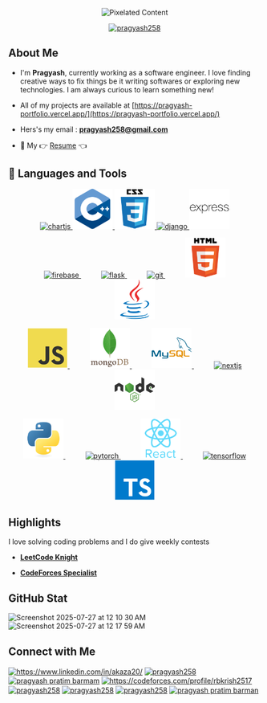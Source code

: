 <p align="center"> <img src="https://gistcdn.githack.com/akaza21/d820adc33b806f4d4223f8cd1fe79719/raw/b041db09608aae15a9ae07863aca3faf87bcd1b7/new2.svg" alt="Pixelated Content"></p>

<p align="center"> <a href="https://twitter.com/pragyash258" target="blank"><img width="1000" src="https://i.pinimg.com/originals/db/33/9f/db339ff5e9ceff3d40da442507574f10.gif" alt="pragyash258" /></a> </p>


<h2>About Me</h2>

- I'm **Pragyash**, currently working as a software engineer. I love finding creative ways to fix things be it writing softwares or exploring new technologies. I am always curious to learn something new!

- All of my projects are available at [https://pragyash-portfolio.vercel.app/](https://pragyash-portfolio.vercel.app/)

- Hers's my email : **pragyash258@gmail.com**

- 📄 My  👉 [Resume](https://drive.google.com/file/d/1ZxK7Jy2uwAOJ-wvJQGXpbb4CU4QMOPgU/view?usp=sharing) 👈



<h2 align="left">🧰 Languages and Tools</h2>


<p align="center">
  <a href="https://www.chartjs.org" target="_blank" rel="noreferrer" style="margin: 40">
    <img src="https://www.chartjs.org/media/logo-title.svg" alt="chartjs" width="80" height="80"/> 
  </a> 
  <a href="https://www.w3schools.com/cpp/" target="_blank" rel="noreferrer" style="margin: 40"> 
    <img src="https://raw.githubusercontent.com/devicons/devicon/master/icons/cplusplus/cplusplus-original.svg" alt="cplusplus" width="80" height="80"/> 
  </a> 
  <a href="https://www.w3schools.com/css/" target="_blank" rel="noreferrer" style="margin: 40"> 
    <img src="https://raw.githubusercontent.com/devicons/devicon/master/icons/css3/css3-original-wordmark.svg" alt="css3" width="80" height="80"/> 
  </a> 
  <a href="https://www.djangoproject.com/" target="_blank" rel="noreferrer" style="margin: 40"> 
    <img src="https://cdn.worldvectorlogo.com/logos/django.svg" alt="django" width="80" height="80"/> 
  </a> 
  <a href="https://expressjs.com" target="_blank" rel="noreferrer" style="margin: 40"> 
    <img src="https://raw.githubusercontent.com/devicons/devicon/master/icons/express/express-original-wordmark.svg" alt="express" width="80" height="80"/> 
  </a>
</p>
<p align="center">
  <a href="https://firebase.google.com/" target="_blank" rel="noreferrer" style="margin: 20px;"> 
    <img src="https://www.vectorlogo.zone/logos/firebase/firebase-icon.svg" alt="firebase" width="80" height="80"/> 
  </a> 
  <a href="https://flask.palletsprojects.com/" target="_blank" rel="noreferrer" style="margin: 20px;"> 
    <img src="https://www.vectorlogo.zone/logos/pocoo_flask/pocoo_flask-icon.svg" alt="flask" width="80" height="80"/> 
  </a> 
  <a href="https://git-scm.com/" target="_blank" rel="noreferrer" style="margin: 20px;"> 
    <img src="https://www.vectorlogo.zone/logos/git-scm/git-scm-icon.svg" alt="git" width="80" height="80"/> 
  </a> 
  <a href="https://www.w3.org/html/" target="_blank" rel="noreferrer" style="margin: 20px;"> 
    <img src="https://raw.githubusercontent.com/devicons/devicon/master/icons/html5/html5-original-wordmark.svg" alt="html5" width="80" height="80"/> 
  </a> 
  <a href="https://www.java.com" target="_blank" rel="noreferrer" style="margin: 20px;"> 
    <img src="https://raw.githubusercontent.com/devicons/devicon/master/icons/java/java-original.svg" alt="java" width="80" height="80"/> 
  </a> 
</p>
<p align="center">
  <a href="https://developer.mozilla.org/en-US/docs/Web/JavaScript" target="_blank" rel="noreferrer" style="margin: 20px;"> 
    <img src="https://raw.githubusercontent.com/devicons/devicon/master/icons/javascript/javascript-original.svg" alt="javascript" width="80" height="80"/> 
  </a> 
  <a href="https://www.mongodb.com/" target="_blank" rel="noreferrer" style="margin: 20px;"> 
    <img src="https://raw.githubusercontent.com/devicons/devicon/master/icons/mongodb/mongodb-original-wordmark.svg" alt="mongodb" width="80" height="80"/> 
  </a> 
  <a href="https://www.mysql.com/" target="_blank" rel="noreferrer" style="margin: 20px;"> 
    <img src="https://raw.githubusercontent.com/devicons/devicon/master/icons/mysql/mysql-original-wordmark.svg" alt="mysql" width="80" height="80"/> 
  </a> 
  <a href="https://nextjs.org/" target="_blank" rel="noreferrer" style="margin: 20px;"> 
    <img src="https://cdn.worldvectorlogo.com/logos/nextjs-2.svg" alt="nextjs" width="80" height="80"/> 
  </a> 
  <a href="https://nodejs.org" target="_blank" rel="noreferrer" style="margin: 20px;"> 
    <img src="https://raw.githubusercontent.com/devicons/devicon/master/icons/nodejs/nodejs-original-wordmark.svg" alt="nodejs" width="80" height="80"/> 
  </a>
</p>
<p align="center">
  <a href="https://www.python.org" target="_blank" rel="noreferrer" style="margin: 20px;"> 
    <img src="https://raw.githubusercontent.com/devicons/devicon/master/icons/python/python-original.svg" alt="python" width="80" height="80"/> 
  </a> 
  <a href="https://pytorch.org/" target="_blank" rel="noreferrer" style="margin: 20px;"> 
    <img src="https://www.vectorlogo.zone/logos/pytorch/pytorch-icon.svg" alt="pytorch" width="80" height="80"/> 
  </a> 
  <a href="https://reactjs.org/" target="_blank" rel="noreferrer" style="margin: 20px;"> 
    <img src="https://raw.githubusercontent.com/devicons/devicon/master/icons/react/react-original-wordmark.svg" alt="react" width="80" height="80"/> 
  </a> 
  <a href="https://www.tensorflow.org" target="_blank" rel="noreferrer" style="margin: 20px;"> 
    <img src="https://www.vectorlogo.zone/logos/tensorflow/tensorflow-icon.svg" alt="tensorflow" width="80" height="80"/> 
  </a> 
  <a href="https://www.typescriptlang.org/" target="_blank" rel="noreferrer" style="margin: 20px;"> 
    <img src="https://raw.githubusercontent.com/devicons/devicon/master/icons/typescript/typescript-original.svg" alt="typescript" width="80" height="80"/> 
  </a>
</p>

<h2 align="left">Highlights</h2>
<p> I love solving coding problems and I do give weekly contests</p>

- **[LeetCode Knight](https://leetcode.com/u/pragyash258/)**

- **[CodeForces Specialist](https://codeforces.com/profile/rbkrish2517)**

<h2 align="left">GitHub Stat</h2>

<img width="883" height="193" alt="Screenshot 2025-07-27 at 12 10 30 AM" src="https://github.com/user-attachments/assets/925a5e56-0685-4632-ad75-8e5a3d2bfd40" />

<img width="355" height="301" alt="Screenshot 2025-07-27 at 12 17 59 AM" src="https://github.com/user-attachments/assets/f78f69c4-551a-46b2-96b2-acb5c11f9b1b" />


<h2 align="left"> Connect with Me</h2>
<p align="left">
<a href="https://www.linkedin.com/in/akaza20/" target="blank"><img align="center" src="https://raw.githubusercontent.com/rahuldkjain/github-profile-readme-generator/master/src/images/icons/Social/linked-in-alt.svg" alt="https://www.linkedin.com/in/akaza20/" height="30" width="40" /></a>
<a href="https://twitter.com/pragyash258" target="blank"><img align="center" src="https://raw.githubusercontent.com/rahuldkjain/github-profile-readme-generator/master/src/images/icons/Social/twitter.svg" alt="pragyash258" height="30" width="40" /></a>
<a href="https://fb.com/pragyash pratim barmam" target="blank"><img align="center" src="https://raw.githubusercontent.com/rahuldkjain/github-profile-readme-generator/master/src/images/icons/Social/facebook.svg" alt="pragyash pratim barmam" height="30" width="40" /></a>
<a href="https://codeforces.com/profile/https://codeforces.com/profile/rbkrish2517" target="blank"><img align="center" src="https://raw.githubusercontent.com/rahuldkjain/github-profile-readme-generator/master/src/images/icons/Social/codeforces.svg" alt="https://codeforces.com/profile/rbkrish2517" height="30" width="40" /></a>
<a href="https://www.leetcode.com/pragyash258" target="blank"><img align="center" src="https://raw.githubusercontent.com/rahuldkjain/github-profile-readme-generator/master/src/images/icons/Social/leet-code.svg" alt="pragyash258" height="30" width="40" /></a>
<a href="https://auth.geeksforgeeks.org/user/pragyash258" target="blank"><img align="center" src="https://raw.githubusercontent.com/rahuldkjain/github-profile-readme-generator/master/src/images/icons/Social/geeks-for-geeks.svg" alt="pragyash258" height="30" width="40" /></a>
<a href="https://kaggle.com/pragyash258" target="blank"><img align="center" src="https://raw.githubusercontent.com/rahuldkjain/github-profile-readme-generator/master/src/images/icons/Social/kaggle.svg" alt="pragyash258" height="30" width="40" /></a>
<a href="https://www.behance.net/pragyash pratim barman" target="blank"><img align="center" src="https://raw.githubusercontent.com/rahuldkjain/github-profile-readme-generator/master/src/images/icons/Social/behance.svg" alt="pragyash pratim barman" height="30" width="40" /></a>
</p>
